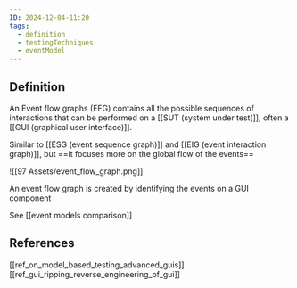 ```yaml
---
ID: 2024-12-04-11:20
tags:
  - definition
  - testingTechniques
  - eventModel
---
```

## Definition

An Event flow graphs (EFG) contains all the possible sequences of interactions that can be performed on a [[SUT (system under test)]], often a  [[GUI (graphical user interface)]]. 

Similar to [[ESG (event sequence graph)]] and [[EIG (event interaction graph)]], but ==it focuses more on the global flow of the events==

![[97 Assets/event_flow_graph.png]]

An event flow graph is created by identifying the events on a GUI component

See [[event models comparison]]

## References
[[ref_on_model_based_testing_advanced_guis]]
[[ref_gui_ripping_reverse_engineering_of_gui]]